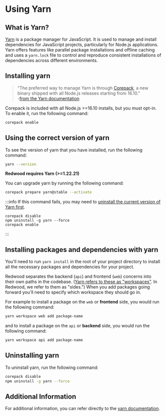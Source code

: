 # Using Yarn

## What is Yarn?

[Yarn](https://yarnpkg.com/) is a package manager for JavaScript. It is used to manage and install dependencies for JavaScript projects, particularly for Node.js applications. Yarn offers features like parallel package installations and offline caching and uses a `yarn.lock` file to control and reproduce consistent installations of dependencies across different environments.

## Installing yarn

> "The preferred way to manage Yarn is through [Corepack](https://nodejs.org/dist/latest/docs/api/corepack.html), a new binary shipped with all Node.js releases starting from 16.10." <br />-[from the Yarn documentation](https://yarnpkg.com/getting-started/install)

Corepack is included with all Node.js >=16.10 installs, but you must opt-in. To enable it, run the following command:

```bash
corepack enable
```

## Using the correct version of yarn

To see the version of yarn that you have installed, run the following command:

```bash
yarn --version
```

**Redwood requires Yarn (>=1.22.21)**

You can upgrade yarn by running the following command:

```bash
corepack prepare yarn@stable --activate
```

:::info
If this command fails, you may need to [uninstall the current version of Yarn first](#uninstalling-yarn).

```terminal
corepack disable
npm uninstall -g yarn --force
corepack enable
```

:::

## Installing packages and dependencies with yarn

You'll need to run `yarn install` in the root of your project directory to install all the necessary packages and dependencies for your project.

Redwood separates the backend (`api`) and frontend (`web`) concerns into their own paths in the codebase. ([Yarn refers to these as "workspaces"](https://yarnpkg.com/features/workspaces). In Redwood, we refer to them as "sides.") When you add packages going forward you'll need to specify which workspace they should go in.

For example to install a package on the `web` or **frontend** side, you would run the following command:

```bash
yarn workspace web add package-name
```

and to install a package on the `api` or **backend** side, you would run the following command:

```bash
yarn workspace api add package-name
```

## Uninstalling yarn

To uninstall yarn, run the following command:

```bash
corepack disable
npm uninstall -g yarn --force
```

## Additional Information

For additional information, you can refer directly to the [yarn documentation](https://yarnpkg.com/).
